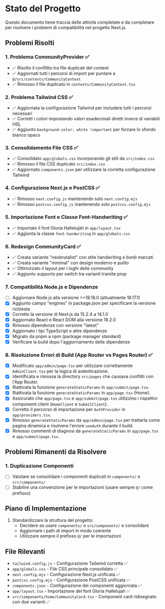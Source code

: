 # Stato del Progetto

Questo documento tiene traccia delle attività completate e da completare per risolvere i problemi di compatibilità nel progetto Next.js.

## Problemi Risolti

### 1. Problema CommunityProvider ✅
- ✅ Risolto il conflitto tra file duplicati del context
- ✅ Aggiornati tutti i percorsi di import per puntare a `@/src/contexts/CommunityContext`
- ✅ Rimosso il file duplicato in `contexts/CommunityContext.tsx`

### 2. Problema Tailwind CSS ✅
- ✅ Aggiornata la configurazione Tailwind per includere tutti i percorsi necessari
- ✅ Corretti i colori impostando valori esadecimali diretti invece di variabili HSL
- ✅ Aggiunto `background-color: white !important` per forzare lo sfondo bianco opaco

### 3. Consolidamento File CSS ✅
- ✅ Consolidato `app/globals.css` incorporando gli stili da `src/index.css`
- ✅ Rimosso il file CSS duplicato `src/index.css`
- ✅ Aggiornato `components.json` per utilizzare la corretta configurazione Tailwind

### 4. Configurazione Next.js e PostCSS ✅
- ✅ Rimosso `next.config.js` mantenendo solo `next.config.mjs`
- ✅ Rimosso `postcss.config.js` mantenendo solo `postcss.config.mjs`

### 5. Importazione Font e Classe Font-Handwriting ✅
- ✅ Importato il font Gloria Hallelujah in `app/layout.tsx`
- ✅ Aggiunta la classe `font-handwriting` in `app/globals.css`

### 6. Redesign CommunityCard ✅
- ✅ Creata variante "neobrutalist" con stile handwriting e bordi marcati
- ✅ Creata variante "minimal" con design moderno e pulito
- ✅ Ottimizzato il layout per i loghi delle community
- ✅ Aggiunto supporto per switch tra varianti tramite prop

### 7. Compatibilità Node.js e Dipendenze
- [ ] Aggiornare Node.js alla versione >=18.18.0 (attualmente 18.17.1)
- [x] Aggiunto campo "engines" in package.json per specificare la versione richiesta
- [x] Corretto la versione di Next.js da 15.2.4 a 14.1.0
- [x] Aggiornato React e React DOM alla versione 18.2.0
- [x] Rimosso dipendenze con versione "latest"
- [x] Aggiornato i tipi TypeScript e altre dipendenze
- [x] Migrato da pnpm a npm (package manager standard)
- [x] Verificare la build dopo l'aggiornamento delle dipendenze

### 8. Risoluzione Errori di Build (App Router vs Pages Router) ✅
- [x] Modificato `app/admin/page.tsx` per utilizzare correttamente `AdminClient.tsx` per la logica di autenticazione.
- [x] Identificata e rimossa la directory `src/pages` che causava conflitti con l'App Router.
- [x] Riattivata la funzione `generateStaticParams` in `app/submit/page.tsx`.
- [x] Riattivata la funzione `generateStaticParams` in `app/page.tsx` (Home).
- [x] Assicurato che `app/page.tsx` e `app/submit/page.tsx` utilizzino i rispettivi componenti client (`HomeClient` e `SubmitClient`).
- [x] Corretto il percorso di importazione per `AuthProvider` in `app/providers.tsx`.
- [x] Rimosso `generateStaticParams` da `app/admin/page.tsx` per trattarla come pagina dinamica e risolvere l'errore `useAuth` durante il build.
- [x] Rimosso commenti di diagnosi da `generateStaticParams` in `app/page.tsx` e `app/submit/page.tsx`.

## Problemi Rimanenti da Risolvere

### 1. Duplicazione Componenti
- [ ] Valutare se consolidare i componenti duplicati in `components/` e `src/components/`
- [ ] Stabilire una convenzione per le importazioni (usare sempre `@/` come prefisso)

## Piano di Implementazione

1. Standardizzare la struttura del progetto:
   - Decidere se usare `components/` o `src/components/` e consolidare
   - Aggiornare i path di import in modo coerente
   - Utilizzare sempre il prefisso `@/` per le importazioni

## File Rilevanti

- `tailwind.config.js` - Configurazione Tailwind corretta ✅
- `app/globals.css` - File CSS principale consolidato ✅
- `next.config.mjs` - Configurazione Next.js unificata ✅
- `postcss.config.mjs` - Configurazione PostCSS unificata ✅
- `components.json` - Configurazione dei componenti aggiornata ✅
- `app/layout.tsx` - Importazione del font Gloria Hallelujah ✅
- `src/components/home/CommunityCard.tsx` - Component card ridisegnato con due varianti ✅
